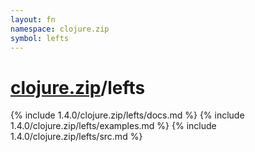 ```yaml
---
layout: fn
namespace: clojure.zip
symbol: lefts
---
```


# [clojure.zip](../)/lefts

{% include 1.4.0/clojure.zip/lefts/docs.md %}
{% include 1.4.0/clojure.zip/lefts/examples.md %}
{% include 1.4.0/clojure.zip/lefts/src.md %}

